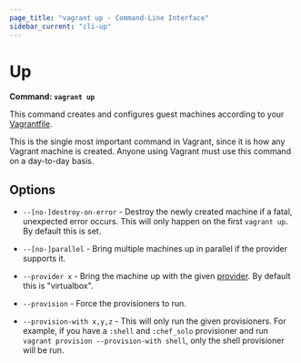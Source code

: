 ```yaml
---
page_title: "vagrant up - Command-Line Interface"
sidebar_current: "cli-up"
---
```


# Up

**Command: `vagrant up`**

This command creates and configures guest machines according to your
[Vagrantfile](/v2/vagrantfile/index.html).

This is the single most important command in Vagrant, since it is how
any Vagrant machine is created. Anyone using Vagrant must use this command
on a day-to-day basis.

## Options

* `--[no-]destroy-on-error` - Destroy the newly created machine if a fatal,
  unexpected error occurs. This will only happen on the first `vagrant up`.
  By default this is set.

* `--[no-]parallel` - Bring multiple machines up in parallel if the provider
  supports it.

* `--provider x` - Bring the machine up with the given
  [provider](/v2/providers/index.html). By default this is "virtualbox".

* `--provision` - Force the provisioners to run.

* `--provision-with x,y,z` - This will only run the given provisioners. For
  example, if you have a `:shell` and `:chef_solo` provisioner and run
  `vagrant provision --provision-with shell`, only the shell provisioner will
  be run.
